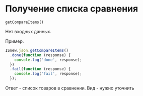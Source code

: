 # Получение списка сравнения

`getCompareItems()`

Нет входных данных.

Пример.
````javascript
ISnew.json.getCompareItems()
  .done(function (response) {
    console.log('done', response);
  })
  .fail(function (response) {
    console.log('fail', response);
  });
````

Ответ - список товаров в сравнении. Вид - нужно уточнить